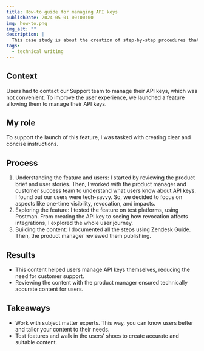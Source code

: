 ```yaml
---
title: How-to guide for managing API keys
publishDate: 2024-05-01 00:00:00
img: how-to.png
img_alt: ""
description: |
  This case study is about the creation of step-by-step procedures that guide users through tasks related to a new feature. This case study is based on a product I documented.
tags:
  - technical writing
---
```


## Context

Users had to contact our Support team to manage their API keys, which was not convenient. To improve the user experience, we launched a feature allowing them to manage their API keys.

## My role

To support the launch of this feature, I was tasked with creating clear and concise instructions.

## Process

1. Understanding the feature and users: I started by reviewing the product brief and user stories. Then, I worked with the product manager and customer success team to understand what users know about API keys. I found out our users were tech-savvy. So, we decided to focus on aspects like one-time visibility, revocation, and impacts.
3. Exploring the feature: I tested the feature on test platforms, using Postman. From creating the API key to seeing how revocation affects integrations, I explored the whole user journey.
4. Building the content: I documented all the steps using Zendesk Guide. Then, the product manager reviewed them publishing.

## Results

- This content helped users manage API keys themselves, reducing the need for customer support.
- Reviewing the content with the product manager ensured technically accurate content for users.

## Takeaways

- Work with subject matter experts. This way, you can know users better and tailor your content to their needs.
- Test features and walk in the users' shoes to create accurate and suitable content.
